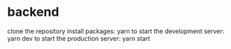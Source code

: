 # backend

clone the repository 
install packages: yarn 
to start the development server: yarn dev
to start the production server: yarn start
